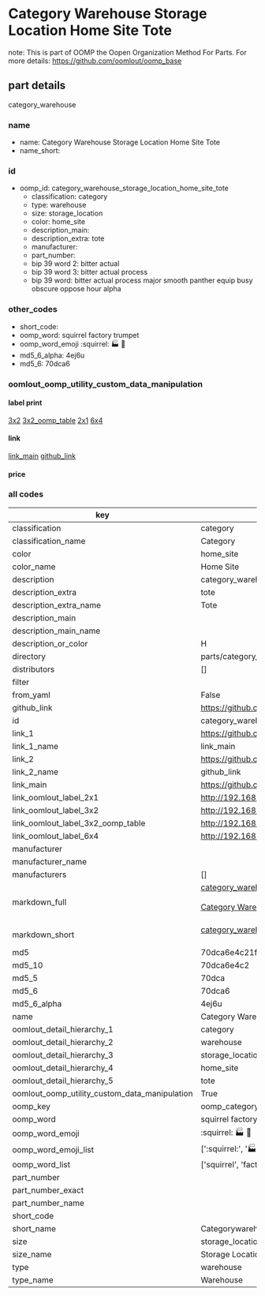# Category Warehouse Storage Location Home Site Tote  

note: This is part of OOMP the Oopen Organization Method For Parts. For more details: https://github.com/oomlout/oomp_base

##  part details



category_warehouse

### name
* name: Category Warehouse Storage Location Home Site Tote
* name_short: 
### id
* oomp_id: category_warehouse_storage_location_home_site_tote
  * classification: category
  * type: warehouse
  * size: storage_location
  * color: home_site
  * description_main: 
  * description_extra: tote
  * manufacturer: 
  * part_number: 
  * bip 39 word 2: bitter actual
  * bip 39 word 3: bitter actual process
  * bip 39 word: bitter actual process major smooth panther equip busy obscure oppose hour alpha

### other_codes
* short_code: 
* oomp_word: squirrel factory trumpet
* oomp_word_emoji :squirrel: :factory: :trumpet:
* md5_6_alpha: 4ej6u
* md5_6: 70dca6






### oomlout_oomp_utility_custom_data_manipulation
#### label print
[3x2](http://192.168.1.245:1112/?label=oomp%204ej6u)
[3x2_oomp_table](http://192.168.1.107:1112/?label=oomp%204ej6u)
[2x1](http://192.168.1.242:1112/?label=oomp%204ej6u)
[6x4](http://192.168.1.55:1112/?label=oomp%204ej6u)    

#### link

[link_main](https://github.com/oomlout/oomlout_oomp_current_version_messy/tree/main/parts/category_warehouse_storage_location_home_site_tote) [github_link](https://github.com/oomlout/oomlout_oomp_part_src/tree/main/parts/category_warehouse_storage_location_home_site_tote)                             

#### price







### all codes 
| key | value |  
| --- | --- |  
| classification | category |  
| classification_name | Category |  
| color | home_site |  
| color_name | Home Site |  
| description | category_warehouse |  
| description_extra | tote |  
| description_extra_name | Tote |  
| description_main |  |  
| description_main_name |  |  
| description_or_color | H  |  
| directory | parts/category_warehouse_storage_location_home_site_tote |  
| distributors | [] |  
| filter |  |  
| from_yaml | False |  
| github_link | https://github.com/oomlout/oomlout_oomp_part_src/tree/main/parts/category_warehouse_storage_location_home_site_tote |  
| id | category_warehouse_storage_location_home_site_tote |  
| link_1 | https://github.com/oomlout/oomlout_oomp_current_version_messy/tree/main/parts/category_warehouse_storage_location_home_site_tote |  
| link_1_name | link_main |  
| link_2 | https://github.com/oomlout/oomlout_oomp_part_src/tree/main/parts/category_warehouse_storage_location_home_site_tote |  
| link_2_name | github_link |  
| link_main | https://github.com/oomlout/oomlout_oomp_current_version_messy/tree/main/parts/category_warehouse_storage_location_home_site_tote |  
| link_oomlout_label_2x1 | http://192.168.1.242:1112/?label=oomp%204ej6u |  
| link_oomlout_label_3x2 | http://192.168.1.245:1112/?label=oomp%204ej6u |  
| link_oomlout_label_3x2_oomp_table | http://192.168.1.107:1112/?label=oomp%204ej6u |  
| link_oomlout_label_6x4 | http://192.168.1.55:1112/?label=oomp%204ej6u |  
| manufacturer |  |  
| manufacturer_name |  |  
| manufacturers | [] |  
| markdown_full | [category_warehouse_storage_location_home_site_tote](https://github.com/oomlout/oomlout_oomp_current_version_messy/tree/main/parts/category_warehouse_storage_location_home_site_tote)<br>[](https://github.com/oomlout/oomlout_oomp_current_version_messy/tree/main/parts/category_warehouse_storage_location_home_site_tote)<br>[Category Warehouse Storage Location Home Site Tote](https://github.com/oomlout/oomlout_oomp_current_version_messy/tree/main/parts/category_warehouse_storage_location_home_site_tote)<br><br> |  
| markdown_short | [category_warehouse_storage_location_home_site_tote](https://github.com/oomlout/oomlout_oomp_current_version_messy/tree/main/parts/category_warehouse_storage_location_home_site_tote)<br><br> |  
| md5 | 70dca6e4c21f29867f6678675700b8b6 |  
| md5_10 | 70dca6e4c2 |  
| md5_5 | 70dca |  
| md5_6 | 70dca6 |  
| md5_6_alpha | 4ej6u |  
| name | Category Warehouse Storage Location Home Site Tote |  
| oomlout_detail_hierarchy_1 | category |  
| oomlout_detail_hierarchy_2 | warehouse |  
| oomlout_detail_hierarchy_3 | storage_location |  
| oomlout_detail_hierarchy_4 | home_site |  
| oomlout_detail_hierarchy_5 | tote |  
| oomlout_oomp_utility_custom_data_manipulation | True |  
| oomp_key | oomp_category_warehouse_storage_location_home_site_tote |  
| oomp_word | squirrel factory trumpet |  
| oomp_word_emoji | :squirrel: :factory: :trumpet: |  
| oomp_word_emoji_list | [':squirrel:', ':factory:', ':trumpet:'] |  
| oomp_word_list | ['squirrel', 'factory', 'trumpet'] |  
| part_number |  |  
| part_number_exact |  |  
| part_number_name |  |  
| short_code |  |  
| short_name | Categorywarehouse |  
| size | storage_location |  
| size_name | Storage Location |  
| type | warehouse |  
| type_name | Warehouse |  
